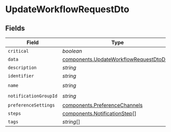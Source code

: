 # UpdateWorkflowRequestDto


## Fields

| Field                                                                                              | Type                                                                                               | Required                                                                                           | Description                                                                                        |
| -------------------------------------------------------------------------------------------------- | -------------------------------------------------------------------------------------------------- | -------------------------------------------------------------------------------------------------- | -------------------------------------------------------------------------------------------------- |
| `critical`                                                                                         | *boolean*                                                                                          | :heavy_minus_sign:                                                                                 | N/A                                                                                                |
| `data`                                                                                             | [components.UpdateWorkflowRequestDtoData](../../models/components/updateworkflowrequestdtodata.md) | :heavy_minus_sign:                                                                                 | N/A                                                                                                |
| `description`                                                                                      | *string*                                                                                           | :heavy_minus_sign:                                                                                 | N/A                                                                                                |
| `identifier`                                                                                       | *string*                                                                                           | :heavy_minus_sign:                                                                                 | N/A                                                                                                |
| `name`                                                                                             | *string*                                                                                           | :heavy_check_mark:                                                                                 | N/A                                                                                                |
| `notificationGroupId`                                                                              | *string*                                                                                           | :heavy_check_mark:                                                                                 | N/A                                                                                                |
| `preferenceSettings`                                                                               | [components.PreferenceChannels](../../models/components/preferencechannels.md)                     | :heavy_minus_sign:                                                                                 | N/A                                                                                                |
| `steps`                                                                                            | [components.NotificationStep](../../models/components/notificationstep.md)[]                       | :heavy_minus_sign:                                                                                 | N/A                                                                                                |
| `tags`                                                                                             | *string*[]                                                                                         | :heavy_minus_sign:                                                                                 | N/A                                                                                                |